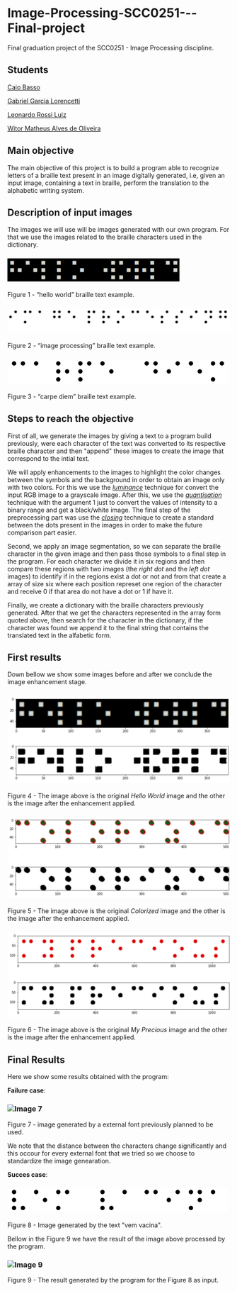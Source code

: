 # Image-Processing-SCC0251---Final-project
Final graduation project of the SCC0251 - Image Processing discipline.

## Students

  [Caio Basso](https://github.com/caioadb)

  [Gabriel Garcia Lorencetti](https://github.com/gabriellorencetti)

  [Leonardo Rossi Luiz](https://github.com/leonrossi)

  [Witor Matheus Alves de Oliveira](https://github.com/witorMao)

## Main objective
The main objective of this project is to build a program able to recognize letters of a braille text present in an image digitally generated, i.e, given an input image, containing a text in braille, perform the translation to the alphabetic writing system.

## Description of input images
The images we will use will be images generated with our own program. For that we use the images related to the braille characters used in the dictionary.

  ### ![Image 1](images/hello_wolrd.png)
  Figure 1 - “hello world” braille text example.

  ### ![Image 2](images/imageProcessing.png)
  Figure 2 - “image processing” braille text example.
  
  ### ![Image 3](images/carpe_diem.png)
  Figure 3 - “carpe diem” braille text example.

## Steps to reach the objective
First of all, we generate the images by giving a text to a program build previously, were each character of the text was converted to its respective braille character and then "append" these images to create the image that correspond to the intial text.

We will apply enhancements to the images to highlight the color changes between the symbols and the background in order to obtain an image only with two colors. For this we use the [*luminance*](https://en.wikipedia.org/wiki/Luminance) technique for convert the input RGB image to a grayscale image. After this, we use the [*quantisation*](https://en.wikipedia.org/wiki/Quantization_(signal_processing)) technique with the argument 1 just to convert the values of intensity to a binary range and get a black/white image. The final step of the preprocessing part was use the [*closing*](https://en.wikipedia.org/wiki/Closing_(morphology)#:~:text=In%20image%20processing%2C%20closing%20is,while%20closing%20removes%20small%20holes.) technique to create a standard between the dots present in the images in order to make the future comparison part easier.

Second, we apply an image segmentation, so we can separate the braille character in the given image and then pass those symbols to a final step in the program. For each character we divide it in six regions and then compare these regions with two images (the *right dot* and the *left dot* images) to identify if in the regions exist a dot or not and from that create a array of size six where each position represet one region of the character and receive 0 if that area do not have a dot or 1 if have it.

Finally, we create a dictionary with the braille characters previously generated. After that we get the characters represented in the array form quoted above, then search for the character in the dictionary, if the character was found we append it to the final string that contains the translated text in the alfabetic form.

## First results
  
  Down bellow we show some images before and after we conclude the image enhancement stage.

  ### ![Image 4](/firstResults/enhancedHelloWorld.png)
  Figure 4 - The image above is the original *Hello World* image and the other is the image after the enhancement applied.
  
  ### ![Image 5](/firstResults/enhancedColorized.png)
  Figure 5 - The image above is the original *Colorized* image and the other is the image after the enhancement applied.
  
  ### ![Image 6](/firstResults/enhancedMyPrecius.png)
  Figure 6 - The image above is the original *My Precious* image and the other is the image after the enhancement applied.

## Final Results

Here we show some results obtained with the program:

  **Failure case**:

  ### ![Image 7](/images/partial.png)
  Figure 7 - image generated by a external font previously planned to be used.

  We note that the distance between the characters change significantly and this occour for every external font that we tried so we choose to standardize the image genearation.

  **Succes case**:

  ### ![Image 8](/images/vem.png)
  Figure 8 - Image generated by the text "vem vacina". 
  
  Bellow in the Figure 9 we have the result of the image above processed by the program.

  ### ![Image 9](/images/resultado_vem.png)
  Figure 9 - The result generated by the program for the Figure 8 as input.



